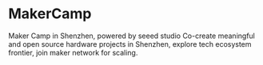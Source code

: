 # MakerCamp
Maker Camp in Shenzhen, powered by seeed studio Co-create meaningful and open source hardware projects in Shenzhen, explore tech ecosystem frontier, join maker network for scaling. 
